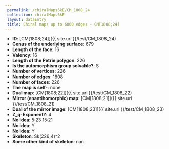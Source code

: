 ```yaml
--- 
 permalink: /chiralMaps6kE/CM_1808_24 
 collection: chiralMaps6kE
 layout: dataEntry
 title: Chiral maps up to 6000 edges - CM[1808;24]
---
```


- **ID**: [CM[1808;24]]({{ site.url }}/test/CM_1808_24)
- **Genus of the underlying surface**: 679
- **Length of the face**: 16
- **Valency**: 16
- **Length of the Petrie polygon**: 226
- **Is the automorphism group solvable?**: S
- **Number of vertices**: 226
- **Number of edges**: 1808
- **Number of faces**: 226
- **The map is self-**: none
- **Dual map**: [CM[1808;22]]({{ site.url }}/test/CM_1808_22)
- **Mirror (enantihomorphic) map**: [CM[1808;21]]({{ site.url }}/test/CM_1808_21)
- **Dual of the mirror image**: [CM[1808;23]]({{ site.url }}/test/CM_1808_23)
- **Z_q-Exponent?**: 4
- **No idea**:  5:23 15:21
- **No idea**: Y
- **No idea**: Y
- **Skeleton**: Sk(226;4)^2
- **Some other kind of skeleton**: nan

